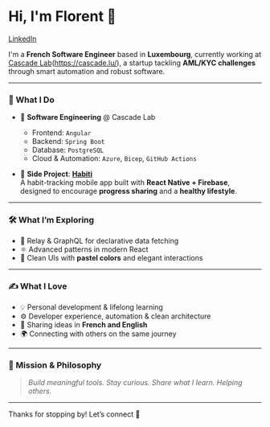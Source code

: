 # Hi, I'm Florent 👋

[LinkedIn](https://www.linkedin.com/in/florent-le-pape-32700a170/)

I'm a **French Software Engineer** based in **Luxembourg**, currently working at [Cascade Lab](https://cascade-lab.com)(https://cascade.lu/), a startup tackling **AML/KYC challenges** through smart automation and robust software.

---

### 💼 What I Do  
- 🧠 **Software Engineering** @ Cascade Lab  
  - Frontend: `Angular`  
  - Backend: `Spring Boot`  
  - Database: `PostgreSQL`  
  - Cloud & Automation: `Azure`, `Bicep`, `GitHub Actions`

- 📱 **Side Project**: [**Habiti**](https://habiti.lepape.me/)  
  A habit-tracking mobile app built with **React Native + Firebase**, designed to encourage **progress sharing** and a **healthy lifestyle**.

---

### 🛠️ What I’m Exploring  
- 🔄 Relay & GraphQL for declarative data fetching  
- ⚛️ Advanced patterns in modern React  
- 🎨 Clean UIs with **pastel colors** and elegant interactions  

---

### ✍️ What I Love  
- 💡 Personal development & lifelong learning  
- ⚙️ Developer experience, automation & clean architecture  
- 📝 Sharing ideas in **French and English**  
- 🌍 Connecting with others on the same journey  

---

### 🚀 Mission & Philosophy  

> _Build meaningful tools. Stay curious. Share what I learn. Helping others._  

---

Thanks for stopping by! Let’s connect 🤝  
